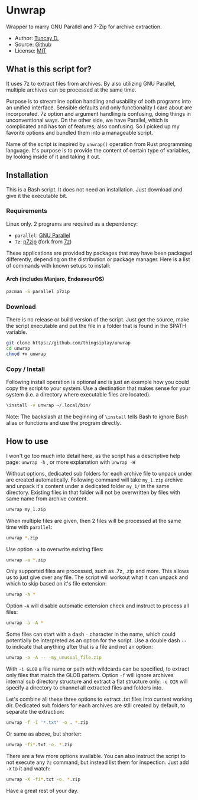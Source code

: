 # Unwrap

Wrapper to marry GNU Parallel and 7-Zip for archive extraction.

- Author: [Tuncay D.](https://github.com/thingsiplay)
- Source: [Github](https://github.com/thingsiplay/unwrap)
- License: [MIT](LICENSE)

## What is this script for?

It uses 7z to extract files from archives. By also utilizing GNU Parallel,
multiple archives can be processed at the same time.

Purpose is to streamline option handling and usability of both programs into an
unified interface. Sensible defaults and only functionality I care about are
incorporated. 7z option and argument handling is confusing, doing things in
unconventional ways. On the other side, we have Parallel, which is complicated
and has ton of features; also confusing. So I picked up my favorite options and
bundled them into a manageable script.

Name of the script is inspired by `unwrap()` operation from Rust programming
language. It's purpose is to provide the content of certain type of variables,
by looking inside of it and taking it out.

## Installation

This is a Bash script. It does not need an installation. Just download and give
it the executable bit.

### Requirements

Linux only. 2 programs are required as a dependency:

- `parallel`: [GNU Parallel](https://www.gnu.org/software/parallel/)
- `7z`: [p7zip](https://github.com/p7zip-project/p7zip) (fork from [7z](https://7-zip.org/))

These applications are provided by packages that may have been packaged
differently, depending on the distribution or package manager. Here is a list
of commands with known setups to install:

#### Arch (includes Manjaro, EndeavourOS)

```bash
pacman -S parallel p7zip
```

### Download

There is no release or build version of the script. Just get the source, make
the script executable and put the file in a folder that is found in the $PATH
variable.

```bash
git clone https://github.com/thingsiplay/unwrap
cd unwrap
chmod +x unwrap
```

### Copy / Install

Following install operation is optional and is just an example how you could
copy the script to your system. Use a destination that makes sense for your
system (i.e. a directory where executable files are located).

```bash
\install -v unwrap ~/.local/bin/
```

Note: The backslash at the beginning of `\install` tells Bash to ignore Bash
alias or functions and use the program directly.

## How to use

I won't go too much into detail here, as the script has a descriptive help
page: `unwrap -h` , or more explanation with `unwrap -H`

Without options, dedicated sub folders for each archive file to unpack under
are created automatically. Following command will take `my_1.zip` archive and
unpack it's content under a dedicated folder `my_1/` in the same directory.
Existing files in that folder will not be overwritten by files with same name
from archive content.

```bash
unwrap my_1.zip
```

When multiple files are given, then 2 files will be processed at the same time
with `parallel`:

```bash
unwrap *.zip
```

Use option `-a` to overwrite existing files:

```bash
unwrap -a *.zip
```

Only supported files are processed, such as .7z, .zip and more. This allows us
to just give over any file. The script will workout what it can unpack and
which to skip based on it's file extension:

```bash
unwrap -a *
```

Option `-A` will disable automatic extension check and instruct to process all
files:

```bash
unwrap -a -A *
```

Some files can start with a dash `-` character in the name, which could
potentially be interpreted as an option for the script. Use a double dash `--`
to indicate that anything after that is a file and not an option:

```bash
unwrap -a -A -- -my_unusual_file.zip
```

With `-i GLOB` a file name or path with wildcards can be specified, to extract
only files that match the GLOB pattern. Option `-f` will ignore archives
internal sub directory structure and extract a flat structure only. `-o DIR`
will specify a directory to channel all extracted files and folders into.

Let's combine all these three options to extract .txt files into current
working dir. Dedicated sub folders for each archives are still created by
default, to separate the extraction:

```bash
unwrap -f -i '*.txt' -o . *.zip
```

Or same as above, but shorter:

```bash
unwrap -fi*.txt -o. *.zip
```

There are a few more options available. You can also instruct the script to not
execute any `7z` command, but instead list them for inspection. Just add `-X`
to it and watch:

```bash
unwrap -X -fi*.txt -o. *.zip
```

Have a great rest of your day.
